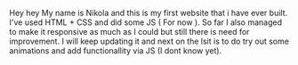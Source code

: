 Hey hey
My name is Nikola and this is my first website that i have ever built.
I've used HTML + CSS and did some JS ( For now ).
So far I also managed to make it responsive as much as I could but still there is need for improvement.
I will keep updating it and next on the lsit is to do try out some animations and add functionallity via JS (I dont know yet).
